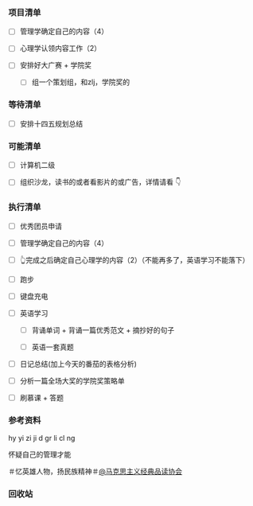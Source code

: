 ### 项目清单

- [ ] 管理学确定自己的内容（4）

- [ ] 心理学认领内容工作（2）

- [ ] 安排好大广赛 + 学院奖

  - [ ] 组一个策划组，和zlj，学院奖的

    



### 等待清单

- [ ] 安排十四五规划总结

### 可能清单

- [ ] 计算机二级

- [ ] 组织沙龙，读书的或者看影片的或广告，详情请看 👇

  


### 执行清单


- [ ] 优秀团员申请

- [ ] 管理学确定自己的内容（4）

- [ ] 👆完成之后确定自己心理学的内容（2）（不能再多了，英语学习不能落下）

- [ ] 跑步

- [ ] 键盘充电

  


- [ ] 英语学习

  - [ ] 背诵单词 + 背诵一篇优秀范文 + 摘抄好的句子

  - [ ] 英语一套真题

    

- [ ] 日记总结(加上今天的番茄的表格分析)

- [ ] 分析一篇全场大奖的学院奖策略单

- [ ] 刷慕课 + 答题

  

### 参考资料

hy yi zi ji d gr li cl ng

怀疑自己的管理才能

＃忆英雄人物，扬民族精神＃[@马克思主义经典品读协会](http://user.qzone.qq.com/3264446510) 

### 回收站

